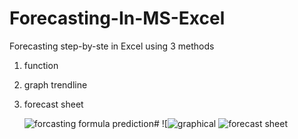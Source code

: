 # Forecasting-In-MS-Excel
Forecasting step-by-ste in Excel using 3 methods 
1. function
2. graph trendline
3. forecast sheet

   ![forcasting formula prediction](https://github.com/Harshitapanchbhai/Forecasting-In-MS-Excel/assets/85555899/86b7750c-f597-413c-9f30-27eca5b3b7f8)#
![![graphical ](https://github.com/Harshitapanchbhai/Forecasting-In-MS-Excel/assets/85555899/66990e37-7ebd-4aec-b263-b26d77ad0a31)
![forecast sheet](https://github.com/Harshitapanchbhai/Forecasting-In-MS-Excel/assets/85555899/1e320b20-460d-4b35-a18b-a73f98ec8d34)
